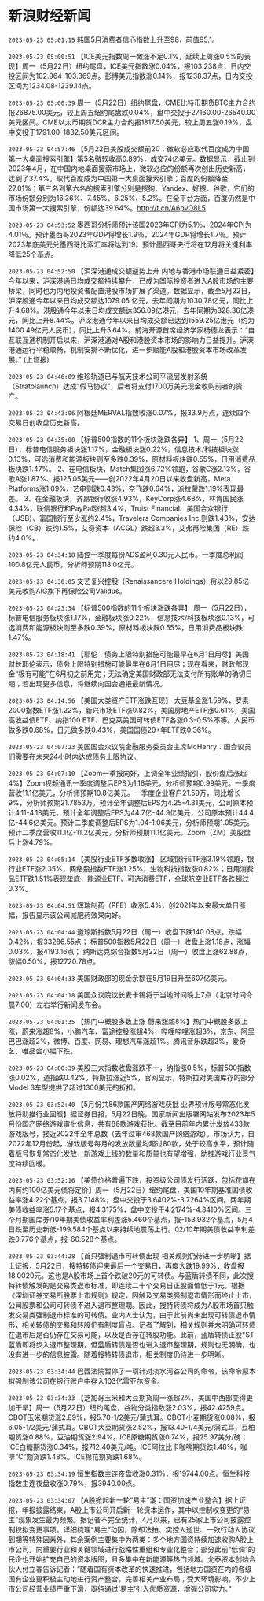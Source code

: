 # 新浪财经新闻
`2023-05-23 05:01:15` 韩国5月消费者信心指数上升至98，前值95.1。

`2023-05-23 05:00:51` 【ICE美元指数周一微涨不足0.1%，延续上周涨0.5%的表现】周一（5月22日）纽约尾盘，ICE美元指数涨0.04%，报103.238点，日内交投区间为102.964-103.369点。彭博美元指数涨0.14%，报1238.37点，日内交投区间为1234.08-1239.14点。

`2023-05-23 05:00:39` 周一（5月22日）纽约尾盘，CME比特币期货BTC主力合约报26875.00美元，较上周五纽约尾盘跌0.04%，盘中交投于27160.00-26540.00美元区间。CME以太币期货DCR主力合约报1817.50美元，较上周五涨0.19%，盘中交投于1791.00-1832.50美元区间。

`2023-05-23 04:57:46` 【5月22日美股成交额前20：微软必应取代百度成为中国第一大桌面搜索引擎】第5名微软收高0.89%，成交74亿美元。数据显示，截止到2023年4月，在中国内地桌面搜索市场上，微软必应的份额再次创出历史新高，达到了37.4%，取代百度成为中国第一大桌面搜索引擎；百度的份额降至27.01%；第三名到第六名的搜索引擎分别是搜狗、Yandex、好搜、谷歌，它们的市场份额分别为16.36%、7.45%、6.25%、5.2%。在全平台方面，百度仍然是中国市场第一大搜索引擎，份额达39.64%。http://t.cn/A6pvO8L5

`2023-05-23 04:53:52` 墨西哥分析师预计该国2023年CPI为5.1％，2024年CPI为4.01％。预计墨西哥2023年GDP将增长1.9％，2024年GDP将增长1.7％。预计2023年底美元兑墨西哥比索汇率将达到19。预计墨西哥央行将在12月将关键利率降低25个基点。

`2023-05-23 04:52:50` 【沪深港通成交额逆势上升 内地与香港市场联通日益紧密】今年以来，沪深港通日均成交额持续攀升，已成为国际投资者进入A股市场的主要桥梁，同时也为内地投资者配置港股市场扩展了渠道。数据显示，截至5月22日，沪深股通今年以来日均成交额达1079.05 亿元，去年同期为1030.78亿元，同比上升4.68%。港股通今年以来日均成交额达356.09亿港元，去年同期为328.36亿港元，同比上升8.44%。沪深港通今年以来日均成交额已达到1559.25亿港元（约为1400.49亿元人民币），同比上升5.64%。前海开源首席经济学家杨德龙表示：“自互联互通机制开启以来，沪深港通对A股和港股资本市场的影响力日益提升。沪深港通运行平稳顺畅，机制安排不断优化，进一步赋能A股和港股资本市场改革发展。” (上证报)

`2023-05-23 04:46:09` 维珍轨道已与航天技术公司平流层发射系统（Stratolaunch）达成“假马协议”，后者将支付1700万美元现金收购前者的资产。

`2023-05-23 04:43:06` 阿根廷MERVAL指数收涨0.07%，报33.9万点，连续四个交易日创收盘历史新高。

`2023-05-23 04:35:00` 【标普500指数的11个板块涨跌各异】 
1、周一（5月22日），标普电信服务板块涨1.17%，金融板块涨0.22%，信息技术/科技板块涨0.13%，可选消费和能源板块则至多跌0.39%，原材料板块跌0.55%，日用消费品板块跌1.47%。
2、在电信板块，Match集团涨6.72%领跑，谷歌C涨2.13%，谷歌A涨1.87%、报125.05美元——创2022年4月20日以来收盘新高，Meta Platforms涨1.09%，艺电则跌0.43%，奈飞跌0.64%，派拉蒙跌1.19%表现最差。
3、在金融板块，齐昂银行收涨4.93%，KeyCorp涨4.68%，林肯国民涨4.34%，联信银行和PayPal涨超3.4%，Truist Financial、美国合众银行（USB）、富国银行至少涨约2.4%，Travelers Companies Inc.则跌1.43%，安达保险（CB）跌约1.5%，艾奇资本（ACGL）跌超3.3%，艾弗再险集团（RE）跌约4.0%。

`2023-05-23 04:34:18` 陆控一季度每份ADS盈利0.30元人民币。一季度总利润100.8亿元人民币，分析师预期118.0亿元。

`2023-05-23 04:30:05` 文艺复兴控股（Renaissancere Holdings）将以29.85亿美元收购AIG旗下再保险公司Validus。

`2023-05-23 04:23:34` 【标普500指数的11个板块涨跌各异】 周一（5月22日），标普电信服务板块涨1.17%，金融板块涨0.22%，信息技术/科技板块涨0.13%，可选消费和能源板块则至多跌0.39%，原材料板块跌0.55%，日用消费品板块跌1.47%。

`2023-05-23 04:18:41` 【耶伦：债务上限特别措施可能最早在6月1日用尽】美国财长耶伦表示，债务上限特别措施可能最早在6月1日用尽；现在看来，财政部现金“极有可能”在6月初之前用完；无法确定美国财政部无法支付所有账单的确切日期；若出现更多信息，将继续向国会通报最新情况。

`2023-05-23 04:14:56` 【美国大类资产ETF涨跌互现】 大豆基金涨1.59%，罗素2000指数ETF涨1.22%，新兴市场ETF涨0.82%，美国房地产ETF涨0.61%，美国高收益债ETF、纳指100 ETF、巴克莱美国可转债ETF各涨0.3-0.5%不等。人民币做多跌0.68%，日元做多跌0.43%，美国国债20+年ETF跌0.36%。

`2023-05-23 04:07:23` 美国国会众议院金融服务委员会主席McHenry：国会议员们需要在未来24小时内达成债务上限协议。

`2023-05-23 04:07:10` 【Zoom一季报向好，上调全年业绩指引，股价盘后涨超4%】Zoom视频通讯一季度调整后EPS为1.16美元，分析师预期0.99美元。一季度营收11.1亿美元，分析师预期10.8亿美元。一季度企业客户21.59万，同比增长9%，分析师预期21.7853万。预计全年调整后EPS为4.25-4.31美元，公司原本预计4.11-4.18美元。预计全年调整后EPS为44.7亿-44.9亿美元，公司原本预计44.4亿-44.6亿美元。预计二季度调整后EPS为1.04-1.06美元，分析师预期1.05美元。预计二季度营收11.1亿-11.2亿美元，分析师预期11.1亿美元。Zoom（ZM）美股盘后上涨4.79%。

`2023-05-23 04:05:14`   【美股行业ETF多数收涨】 区域银行ETF涨3.19%领跑，银行业ETF涨2.35%，网络股指数ETF涨1.25%，生物科技指数涨0.82%；日用消费品ETF跌1.51%表现垫底，能源业ETF、可选消费ETF，全球航空业ETF各跌超过0.3%。

`2023-05-23 04:04:51` 辉瑞制药（PFE）收涨5.4%，创2021年以来最大单日涨幅，报告显示该公司减肥药效果向好。

`2023-05-23 04:04:44`   道琼斯指数5月22日（周一）收盘下跌140.08点，跌幅0.42%，报33286.55点；
标普500指数5月22日（周一）收盘上涨1.18点，涨幅0.03%，报4193.16点；
纳斯达克综合指数5月22日（周一）收盘上涨62.88点，涨幅0.50%，报12720.78点。

`2023-05-23 04:04:33` 美国财政部的现金余额在5月19日升至607亿美元。

`2023-05-23 04:04:18` 美国众议院议长麦卡锡将于当地时间晚上7点（北京时间今晨7:00）左右举行新闻发布会。

`2023-05-23 04:01:35` 【热门中概股多数上涨 蔚来涨超8%】热门中概股多数上涨，蔚来涨超8%，小鹏汽车、富途控股涨超4%，哔哩哔哩涨超3%，京东、阿里巴巴涨超2%，微博、百度、网易、理想汽车涨超1%。腾讯音乐跌超2%，爱奇艺、唯品会小幅下跌。

`2023-05-23 04:00:39` 美股三大指数收盘涨跌不一，纳指涨0.5%，标普500指数涨0.02%，道指跌0.42%。特斯拉涨近5%，官网显示，特斯拉对美国库存的部分Model 3车型提供了超过1300美元的折扣。

`2023-05-23 03:52:40` 【5月份共86款国产网络游戏获批 业界预计版号常态化发放将助推行业回暖】据证券日报，5月22日晚，国家新闻出版署网站发布2023年5月份国产网络游戏审批信息，共有86款游戏获批。截至目前年内累计发放433款游戏版号，接近2022年全年总数（去年过审468款国产网络游戏）。市场认为，自2022年12月份起，游戏版号每月的发放数量均超过80款，处于较高水平，预计随着版号恢复常态化发放，新游戏上线的数量和质量也有望增强，助推游戏行业景气度持续回暖。

`2023-05-23 03:52:16` 【美债价格普遍下跌，投资级公司债发行活跃，包括花旗在内有约100亿美元债将定价】周一（5月22日）纽约尾盘，美国10年期基准国债收益率涨4.22个基点，报3.7148%，盘中交投于3.6402%-3.7264%区间。两年期美债收益率涨5.17个基点，报4.3175%，盘中交投于4.2174%-4.3410%区间。三个月期国库券/10年期美债收益率利差涨5.460个基点，报-153.932个基点，5月4日跌至历史新低-199.584个基点以来持续地震荡上行。02/10年期美债收益率利差跌0.776个基点，报-60.528个基点。

`2023-05-23 03:44:28` 【首只强制退市可转债出现 相关规则仍待进一步明晰】据上证报，5月22日，搜特转债迎来最后一个交易日，再度大跌19.99%，收盘报18.0020元。这也是A股市场上首个跌破20元的可转债。与蓝盾转债不同，此次搜特转债触发的是交易类退市标准，即连续二十个交易日正股面值低于1元。根据《深圳证券交易所股票上市规则》规定，因触及交易类强制退市情形而终止上市，公司股票和公司可转债不进入退市整理期。因此，搜特转债将成为A股市场首只触发交易类强制退市标准的可转债。业内人士认为，由于此前尚未出现可转债退市情形，相关转债的交易和转股仍有制度盲点。记者了解到，相关规则并未明确可转债在退市后是否仍存在交易可能，以及是否存在转股功能。此前，蓝盾转债正股*ST蓝盾即将步入退市整理期，但蓝盾转债是否也进入退市整理期，规则也无明确，也没有进一步的信息披露。随着搜特转债退市，相关制度仍待进一步明晰。

`2023-05-23 03:34:44` 巴西法院暂停了一项针对淡水河谷公司的命令，该命令原本拟强制该公司在银行账户中存入103亿雷亚尔资金。

`2023-05-23 03:34:33` 【芝加哥玉米和大豆期货周一涨超2%，美国中西部变得更加干旱】周一（5月22日）纽约尾盘，谷物分类指数涨2.03%，报42.4259点。CBOT玉米期货涨2.89%，报5.70-1/2美元/蒲式耳。CBOT小麦期货涨0.08%，报6.05-1/2美元/蒲式耳。CBOT大豆期货涨2.52%，报13.40-1/4美元/蒲式耳，豆粕期货涨0.88%，豆油期货涨2.94%。ICE原糖期货涨0.74%，报25.97美分/磅；ICE白糖期货涨0.34%，报712.40美元/吨。ICE阿拉比卡咖啡期货跌1.48%，咖啡“C”期货跌1.48%。ICE棉花期货跌1.68%。

`2023-05-23 03:34:19` 恒生指数主连夜盘收涨0.31%，报19744.00点。恒生科技指数主连夜盘收涨0.79%，报3940.00点。

`2023-05-23 03:34:07` 【A股掀起新一轮“易主”潮：国资加速产业整合】据上证报，年报披露结束，A股上市公司开启新一轮资本运作，其中以控制权变更的“易主”现象发生最为频繁。据记者不完全统计，4月以来，已有25家上市公司披露控制权拟变更事项。详细梳理“易主”动因，除却法拍、实控人逝世、一致行动人协议到期等特殊因素外，其余案例主要集中为两类：多个地方国资持续加速收购A股上市公司，向重要行业和关键领域进行战略性重组和专业化整合；部分此前“低调”的民企也开始扩充自己的资本版图，且多集中在新能源等热门领域。允泰资本创始合伙人付立春告诉记者：“随着国有资本改革的快速推进，包括地方国资在内的各级国有企业更积极主动地进行资产整合，完善相关产业布局；受大环境影响，不少上市公司经营业绩严重下滑，亟待通过‘易主’引入优质资源，增强公司实力。”

